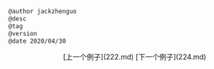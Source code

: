 
```markdown
@author jackzhenguo
@desc
@tag
@version 
@date 2020/04/30
```
		     

<center>[上一个例子](222.md)    [下一个例子](224.md)</center>